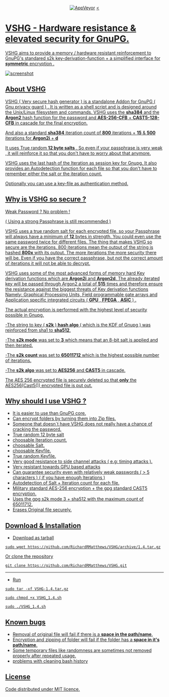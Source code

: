 <p align="center">
  <a href="https://img.shields.io/github/issues/RichardRMatthews/VSHG.svg" alt="GitHub release"></a>
  <a href="https://img.shields.io/github/forks/RichardRMatthews/VSHG.svg" alt="Total downloads"></a>
  <a href="https://img.shields.io/github/stars/RichardRMatthews/VSHG.svg"><img src="" alt="AppVeyor"></a>
  <a href="https://img.shields.io/github/license/RichardRMatthews/VSHG.svg" alt="Go Report"></a>
  <a href="">< 
</p>




# VSHG - Hardware resistance & elevated security for GnuPG. 
VSHG aims to provide a memory / hardware resistant reinforcement to GnuPG's standared s2k key-derivation-function + a simplified interface for **symmetric** encryption . 



![screenshot](https://i.imgur.com/k5Jjku8.png)

About VSHG
-------------

VSHG ( Very secure hash generator ) is a standalone Addon for GnuPG ( Gnu privacy guard ) .
It is written as a shell script and is designed around the Unix/Linux filesystem and commands. 
VSHG uses the **sha384** and the **Argon2** hash function for the password and 
**AES-256-CFB** + **CAST5-128-CFB** in cascade for the final encryption. 

And also a standard **sha384** iteration count of **800** iterations + **15** & **500** iterations for **Argon2i** + **d**

It uses True random **12 byte salts** .
So even if your passphrase is very weak , it will reinforce it so that 
you don't have to worry about that anymore.

VSHG uses the last hash of the Iteration as session key for Gnupg.
It also provides an Autodetection function for each file so that you
don't have to remember either the salt or the iteration count. 

Optionally you can use a key-file as authentication method.




Why is VSHG so secure ?
-----------------------
Weak Password ? No problem !

( Using a strong Passphrase is still recommended ) 

VSHG uses a true random salt for each encrypted file, so your 
Passphrase will always have a minimum of **12** bytes in strength.
You could even use the same password twice for different files.
The thing that makes VSHG so secure are the iterations.
800 iterations mean the output of the string is hashed **800x** 
with its output. 
The more iterations the more security there will be.
Even if you have the correct passphrase, but not the correct
amount of iterations it will not be able to decrypt.

VSHG uses some of the most advanced forms of memory hard Key derivation functions which are 
**Argon2i** and **Argon2d**. The already iterated key will be passed through Argon2 a total of **515** times 
and therefore ensure the resistance against the biggest threats of Key derivation functions 
Namely: Graphical Processing Units, Field programmable gate arrays and 
Application specific integrated circuits ( **GPU** , **FPEGA** , **ASIC** ) .

The actual encryption is performed with the highest level of security possible in Gnupg. 

-The string to key ( **s2k** ) **hash algo** ( which is the KDF of Gnupg ) was reinforced from sha1 to **sha512**. 

-The **s2k mode** was set to **3** which means that an 8-bit salt is applied and then iterated.

-The **s2k count** was set to **65011712** which is the highest possible number of iterations. 

-The **s2k algo** was set to **AES256** and **CAST5** in cascade. 

The AES 256 encrypted file is securely deleted so that **only** the AES256(Cast5()) encrypted file is put out. 

Why should I use VSHG ? 
-----------------------
* It is easier to use than GnuPG core. 
* Can encrypt folders by turning them into Zip files.
* Someone that doesn´t have VSHG does not really have a chance of cracking the password.
* True random 12 byte salt 
* choosable Iteration count.
* choosable Salt. 
* choosable Keyfile.
* True random Keyfile. 
* Very good resistance to side channel attacks ( e.g: timing attacks ).
* Very resistant towards GPU based attacks 
* Can guarantee security even with relatively weak passwords ( > 5 characters )
  ( if you have enough Iterations ) 
* Autodetection of Salt + Iteration count for each file. 
* Military standard AES-256 encryption + the gpg standard CAST5 encryption.
* Uses the gpg s2k mode 3 + sha512 with the maximum count of 65011712.
* Erases Original file securely.

Download & Installation
------------------------
* Download as tarball

`sudo wget https://github.com/RichardRMatthews/VSHG/archive/1.4.tar.gz`

Or clone the repository

`git clone https://github.com/RichardRMatthews/VSHG.git`

------
* Run 

`sudo tar -xf VSHG-1.4.tar.gz`

`sudo chmod +x VSHG_1.4.sh`

`sudo ./VSHG_1.4.sh`


Known bugs
------------

* Removal of original file will fail if there is a **space in the path/name**. 
* Encryption and zipping of folder will fail if the folder has a **space in it's path/name**. 
* Some temporary files like randomness are sometimes not removed properly after repeated usage.  
* problems with cleaning bash history 

License
--------
Code distributed under MIT licence.
